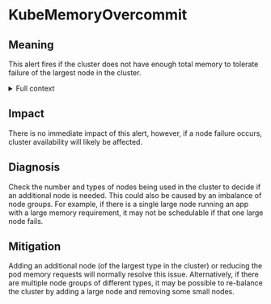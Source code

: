 # KubeMemoryOvercommit

## Meaning

This alert fires if the cluster does not have enough total memory to tolerate failure of the largest node in the cluster.

<details>
<summary>Full context</summary>

Each pod requests a certain amount of memory in the pod spec field `resource.requests.memory`.  This value can also be
found via the metric `kube_pod_container_resource_requests{resource="memory"}`.  If a node failure occurs, it's possible that
some pods will not be rescheduled due to a lack of resources.  Thus it's recommended that the cluster has enough total resources
to tolerate a failure of the largest node, at least until that node is replaced.

This alert is calculated by comparing the total memory requested by the pods to the total memory available in the cluster minus the
amount of memory on the largest node.

</details>

## Impact

There is no immediate impact of this alert, however, if a node failure occurs, cluster availability will likely be affected.

## Diagnosis

Check the number and types of nodes being used in the cluster to decide if an additional node is needed.  This could also be caused by an imbalance of node groups.  For example, if there is a single large node running an app with a large memory requirement, it may not be schedulable
if that one large node fails.

## Mitigation

Adding an additional node (of the largest type in the cluster) or reducing the pod memory requests will normally resolve this issue.
Alternatively, if there are multiple node groups of different types, it may be possible to re-balance the cluster by adding a large
node and removing some small nodes.
